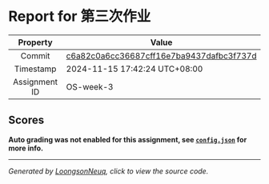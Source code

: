 # Report for 第三次作业

| Property | Value |
|:--------:|-------|
| Commit | [c6a82c0a6cc36687cff16e7ba9437dafbc3f737d](https://github.com/Loongson-neuq/mem-management-01-dweeqhd/tree/c6a82c0a6cc36687cff16e7ba9437dafbc3f737d) |
| Timestamp | 2024-11-15 17:42:24 UTC+08:00 |
| Assignment ID | OS-week-3 |
## Scores
**Auto grading was not enabled for this assignment, see [`config.json`](https://github.com/Loongson-neuq/mem-management-01-dweeqhd/blob/c6a82c0a6cc36687cff16e7ba9437dafbc3f737d/.assignment/config.json) for more info.**

-----------
*Generated by [LoongsonNeuq](https://github.com/Loongson-Neuq/LoongsonNeuq), click to view the source code.*
